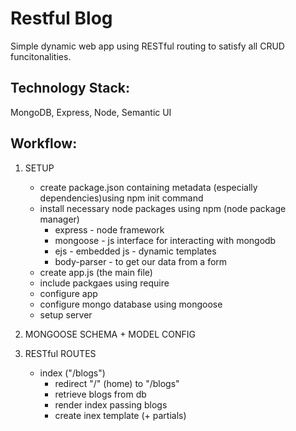 # Restful Blog 

Simple dynamic web app using RESTful routing to satisfy all CRUD funcitonalities.


## Technology Stack:
MongoDB, Express, Node, Semantic UI

## Workflow:

1. SETUP
    * create package.json containing  metadata (especially dependencies)using npm init command
    * install necessary node packages using npm (node package manager)
        - express - node framework
        - mongoose - js interface for interacting with mongodb
        - ejs - embedded js - dynamic templates
        - body-parser - to get our data from a form
    * create app.js (the main file) 
    * include packgaes using require
    * configure app
    * configure mongo database using mongoose
    * setup server

2. MONGOOSE SCHEMA + MODEL CONFIG
3. RESTful ROUTES

    * index ("/blogs")
        - redirect "/" (home) to "/blogs"
        - retrieve blogs from db
        - render index passing blogs
        - create inex template (+ partials)


